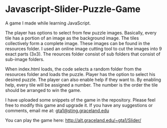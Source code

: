 # Javascript-Slider-Puzzle-Game

A game I made while learning JavaScript.

The player has options to select from few puzzle images. Basically, every tile has a portion of an image as the background image. The tiles collectively form a complete image. These images can be found in the resources folder. I used an online image cutting tool to cut the images into 9 exact parts (3x3). The reources folder consist of sub folders that consist of sub-image folders. 

When index.html loads, the code selects a random folder from the resources folder and loads the puzzle. Player has the option to select his desired puzzle. The player can also enable help if they want to. By enabling help, every tile will be assigned a number. The number is the order the tile should be arranged to win the game.

I have uploaded some snippets of the game in the repository. Please feel free to modify this game and upgrade it. If you have any suggestions or comments, email me at: gta1@sting.graceland.edu

You can play the game here: http://alt.graceland.edu/~gta1/Slider/
